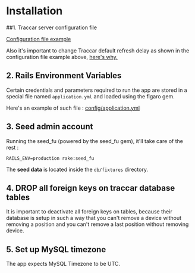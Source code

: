 # Installation

##1. Traccar server configuration file 

[Configuration file example](https://github.com/haj/trackman/wiki/Configuration-file-snippet)

Also it's important to change Traccar default refresh delay as shown in the configuration file example above, [here's why.](https://github.com/haj/trackman/wiki/About-Traccar-server-refresh-rate)


## 2. Rails Environment Variables

Certain credentials and parameters required to run the app are stored in a special file named `application.yml` and loaded using the figaro gem. 

Here's an example of such file : [config/application.yml](https://github.com/haj/trackman/wiki/application.yml)

## 3. Seed admin account
Running the seed_fu (powered by the seed_fu gem), it'll take care of the rest :
 
```
RAILS_ENV=production rake:seed_fu
```
The __seed data__ is located inside the `db/fixtures` directory.

## 4. DROP all foreign keys on traccar database tables 

   It is important to deactivate all foreign keys on tables, because their database is setup in such a way that you can't remove a device without removing a position and you can't remove a last position without removing device.  


## 5. Set up MySQL timezone

The app expects MySQL Timezone to be UTC.




 



